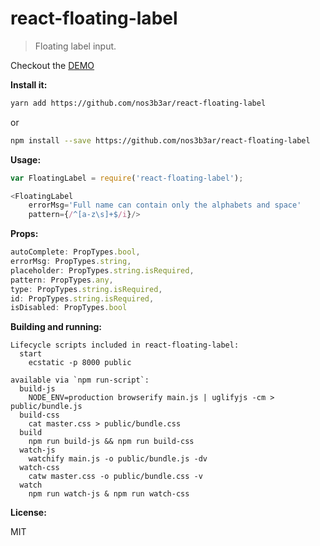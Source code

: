 # react-floating-label
> Floating label input.

Checkout the [DEMO](http://code-kotis.github.io/react-floating-label/)

__Install it:__

```sh
yarn add https://github.com/nos3b3ar/react-floating-label
```

or

```sh
npm install --save https://github.com/nos3b3ar/react-floating-label
```

__Usage:__

```js
var FloatingLabel = require('react-floating-label');

<FloatingLabel
	errorMsg='Full name can contain only the alphabets and space'
	pattern={/^[a-z\s]+$/i}/>

```

__Props:__


```js
autoComplete: PropTypes.bool,
errorMsg: PropTypes.string,
placeholder: PropTypes.string.isRequired,
pattern: PropTypes.any,
type: PropTypes.string.isRequired,
id: PropTypes.string.isRequired,
isDisabled: PropTypes.bool
```

__Building and running:__

```
Lifecycle scripts included in react-floating-label:
  start
    ecstatic -p 8000 public

available via `npm run-script`:
  build-js
    NODE_ENV=production browserify main.js | uglifyjs -cm > public/bundle.js
  build-css
    cat master.css > public/bundle.css
  build
    npm run build-js && npm run build-css
  watch-js
    watchify main.js -o public/bundle.js -dv
  watch-css
    catw master.css -o public/bundle.css -v
  watch
    npm run watch-js & npm run watch-css
  ```
  
__License:__

MIT

